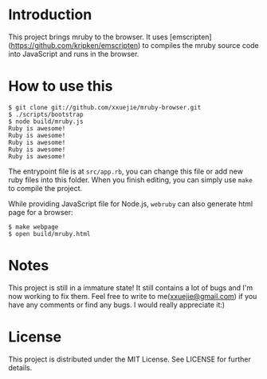 # Introduction

This project brings mruby to the browser. It uses [emscripten]
(https://github.com/kripken/emscripten) to compiles the mruby source code into
JavaScript and runs in the browser.

# How to use this

    $ git clone git://github.com/xxuejie/mruby-browser.git
    $ ./scripts/bootstrap
    $ node build/mruby.js
    Ruby is awesome!
    Ruby is awesome!
    Ruby is awesome!
    Ruby is awesome!
    Ruby is awesome!

The entrypoint file is at `src/app.rb`, you can change this file or add new ruby files into this folder. When you finish editing, you can simply use `make` to compile the project.

While providing JavaScript file for Node.js, `webruby` can also generate html page for a browser:

    $ make webpage
    $ open build/mruby.html

# Notes

This project is still in a immature state! It still contains a lot of bugs and I'm now working to fix them. Feel free to write to me(xxuejie@gmail.com) if you have any comments or find any bugs. I would really appreciate it:)

# License

This project is distributed under the MIT License. See LICENSE for further details.
